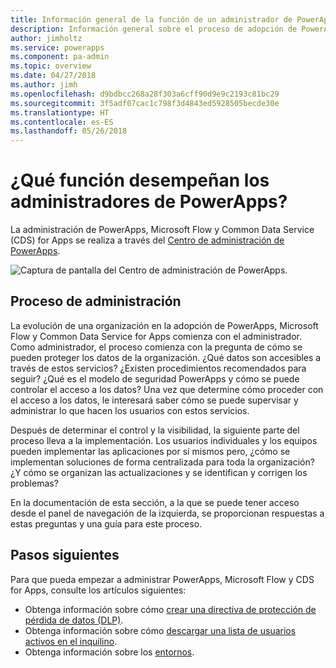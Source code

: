 ```yaml
---
title: Información general de la función de un administrador de PowerApps | Microsoft Docs
description: Información general sobre el proceso de adopción de PowerApps y la función de un administrador de PowerApps
author: jimholtz
ms.service: powerapps
ms.component: pa-admin
ms.topic: overview
ms.date: 04/27/2018
ms.author: jimh
ms.openlocfilehash: d9bdbcc268a28f303a6cff90d9e9c2193c81bc29
ms.sourcegitcommit: 3f5adf07cac1c798f3d4843ed5928505becde30e
ms.translationtype: HT
ms.contentlocale: es-ES
ms.lasthandoff: 05/26/2018
---
```

# <a name="whats-the-role-of-a-powerapps-administrator"></a>¿Qué función desempeñan los administradores de PowerApps?
La administración de PowerApps, Microsoft Flow y Common Data Service (CDS) for Apps se realiza a través del [Centro de administración de PowerApps](https://admin.powerapps.com).

![Captura de pantalla del Centro de administración de PowerApps.](./media/index/admin-center.png)

## <a name="administration-journey"></a>Proceso de administración
La evolución de una organización en la adopción de PowerApps, Microsoft Flow y Common Data Service for Apps comienza con el administrador. Como administrador, el proceso comienza con la pregunta de cómo se pueden proteger los datos de la organización. ¿Qué datos son accesibles a través de estos servicios? ¿Existen procedimientos recomendados para seguir? ¿Qué es el modelo de seguridad PowerApps y cómo se puede controlar el acceso a los datos? Una vez que determine cómo proceder con el acceso a los datos, le interesará saber cómo se puede supervisar y administrar lo que hacen los usuarios con estos servicios.

Después de determinar el control y la visibilidad, la siguiente parte del proceso lleva a la implementación. Los usuarios individuales y los equipos pueden implementar las aplicaciones por sí mismos pero, ¿cómo se implementan soluciones de forma centralizada para toda la organización? ¿Y cómo se organizan las actualizaciones y se identifican y corrigen los problemas?

En la documentación de esta sección, a la que se puede tener acceso desde el panel de navegación de la izquierda, se proporcionan respuestas a estas preguntas y una guía para este proceso.

## <a name="next-steps"></a>Pasos siguientes
Para que pueda empezar a administrar PowerApps, Microsoft Flow y CDS for Apps, consulte los artículos siguientes:
* Obtenga información sobre cómo [crear una directiva de protección de pérdida de datos (DLP)](create-dlp-policy.md).
* Obtenga información sobre cómo [descargar una lista de usuarios activos en el inquilino](admin-view-user-licenses.md).
* Obtenga información sobre los [entornos](environments-overview.md).
